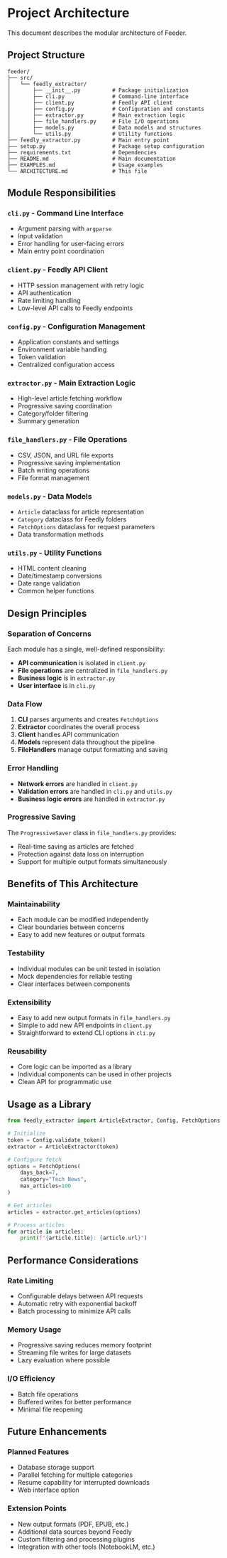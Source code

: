 # Project Architecture

This document describes the modular architecture of Feeder.

## Project Structure

```
feeder/
├── src/
│   └── feedly_extractor/
│       ├── __init__.py          # Package initialization
│       ├── cli.py               # Command-line interface
│       ├── client.py            # Feedly API client
│       ├── config.py            # Configuration and constants
│       ├── extractor.py         # Main extraction logic
│       ├── file_handlers.py     # File I/O operations
│       ├── models.py            # Data models and structures
│       └── utils.py             # Utility functions
├── feedly_extractor.py          # Main entry point
├── setup.py                     # Package setup configuration
├── requirements.txt             # Dependencies
├── README.md                    # Main documentation
├── EXAMPLES.md                  # Usage examples
└── ARCHITECTURE.md              # This file
```

## Module Responsibilities

### `cli.py` - Command Line Interface
- Argument parsing with `argparse`
- Input validation
- Error handling for user-facing errors
- Main entry point coordination

### `client.py` - Feedly API Client
- HTTP session management with retry logic
- API authentication
- Rate limiting handling
- Low-level API calls to Feedly endpoints

### `config.py` - Configuration Management
- Application constants and settings
- Environment variable handling
- Token validation
- Centralized configuration access

### `extractor.py` - Main Extraction Logic
- High-level article fetching workflow
- Progressive saving coordination
- Category/folder filtering
- Summary generation

### `file_handlers.py` - File Operations
- CSV, JSON, and URL file exports
- Progressive saving implementation
- Batch writing operations
- File format management

### `models.py` - Data Models
- `Article` dataclass for article representation
- `Category` dataclass for Feedly folders
- `FetchOptions` dataclass for request parameters
- Data transformation methods

### `utils.py` - Utility Functions
- HTML content cleaning
- Date/timestamp conversions
- Date range validation
- Common helper functions

## Design Principles

### Separation of Concerns
Each module has a single, well-defined responsibility:
- **API communication** is isolated in `client.py`
- **File operations** are centralized in `file_handlers.py`
- **Business logic** is in `extractor.py`
- **User interface** is in `cli.py`

### Data Flow
1. **CLI** parses arguments and creates `FetchOptions`
2. **Extractor** coordinates the overall process
3. **Client** handles API communication
4. **Models** represent data throughout the pipeline
5. **FileHandlers** manage output formatting and saving

### Error Handling
- **Network errors** are handled in `client.py`
- **Validation errors** are handled in `cli.py` and `utils.py`
- **Business logic errors** are handled in `extractor.py`

### Progressive Saving
The `ProgressiveSaver` class in `file_handlers.py` provides:
- Real-time saving as articles are fetched
- Protection against data loss on interruption
- Support for multiple output formats simultaneously

## Benefits of This Architecture

### Maintainability
- Each module can be modified independently
- Clear boundaries between concerns
- Easy to add new features or output formats

### Testability
- Individual modules can be unit tested in isolation
- Mock dependencies for reliable testing
- Clear interfaces between components

### Extensibility
- Easy to add new output formats in `file_handlers.py`
- Simple to add new API endpoints in `client.py`
- Straightforward to extend CLI options in `cli.py`

### Reusability
- Core logic can be imported as a library
- Individual components can be used in other projects
- Clean API for programmatic use

## Usage as a Library

```python
from feedly_extractor import ArticleExtractor, Config, FetchOptions

# Initialize
token = Config.validate_token()
extractor = ArticleExtractor(token)

# Configure fetch
options = FetchOptions(
    days_back=7,
    category="Tech News",
    max_articles=100
)

# Get articles
articles = extractor.get_articles(options)

# Process articles
for article in articles:
    print(f"{article.title}: {article.url}")
```

## Performance Considerations

### Rate Limiting
- Configurable delays between API requests
- Automatic retry with exponential backoff
- Batch processing to minimize API calls

### Memory Usage
- Progressive saving reduces memory footprint
- Streaming file writes for large datasets
- Lazy evaluation where possible

### I/O Efficiency
- Batch file operations
- Buffered writes for better performance
- Minimal file reopening

## Future Enhancements

### Planned Features
- Database storage support
- Parallel fetching for multiple categories
- Resume capability for interrupted downloads
- Web interface option

### Extension Points
- New output formats (PDF, EPUB, etc.)
- Additional data sources beyond Feedly
- Custom filtering and processing plugins
- Integration with other tools (NotebookLM, etc.)